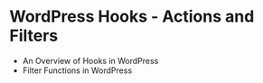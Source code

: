 # WordPress Hooks - Actions and Filters
- An Overview of Hooks in WordPress 
- Filter Functions in WordPress 
